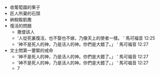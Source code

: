 * 收葡萄園的果子
* 匠人所棄的石頭
* 納稅餒凱撒
* 復活的問題
	* 撒督該人
	* '人從死裏復活，也不娶也不嫁，乃像天上的使者一樣。 ' 馬可福音 12:25 
	* '神不是死人的神，乃是活人的神。你們是大錯了。」 ' 馬可福音 12:27 
* 文士問第一要緊的戒命
	* '神不是死人的神，乃是活人的神。你們是大錯了。」 ' 馬可福音 12:27 
	* '神不是死人的神，乃是活人的神。你們是大錯了。」 ' 馬可福音 12:27 
	* 7
